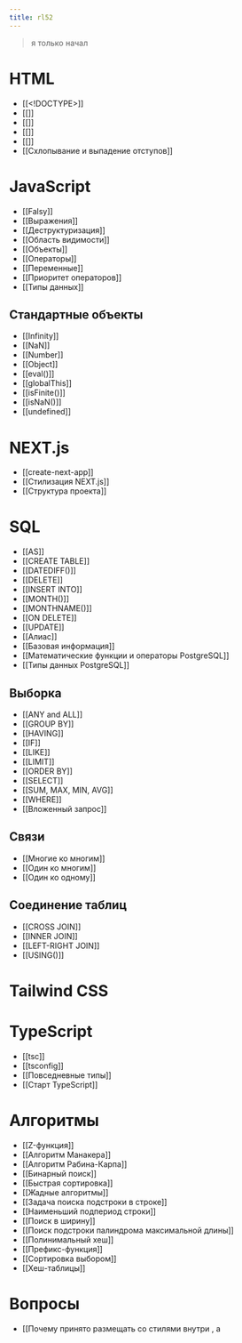 ```yaml
---
title: rl52
---
```


> я только начал
# HTML
- [[<!DOCTYPE>]]
- [[<base>]]
- [[<head>]]
- [[<html>]]
- [[<meta>]]
- [[Схлопывание и выпадение отступов]]
# JavaScript
- [[Falsy]]
- [[Выражения]]
- [[Деструктуризация]]
- [[Область видимости]]
- [[Объекты]]
- [[Операторы]]
- [[Переменные]]
- [[Приоритет операторов]]
- [[Типы данных]]
## Стандартные объекты
- [[Infinity]]
- [[NaN]]
- [[Number]]
- [[Object]]
- [[eval()]]
- [[globalThis]]
- [[isFinite()]]
- [[isNaN()]]
- [[undefined]]
# NEXT.js
- [[create-next-app]]
- [[Стилизация NEXT.js]]
- [[Структура проекта]]
# SQL
- [[AS]]
- [[CREATE TABLE]]
- [[DATEDIFF()]]
- [[DELETE]]
- [[INSERT INTO]]
- [[MONTH()]]
- [[MONTHNAME()]]
- [[ON DELETE]]
- [[UPDATE]]
- [[Алиас]]
- [[Базовая информация]]
- [[Математические функции и операторы PostgreSQL]]
- [[Типы данных PostgreSQL]]
## Выборка
- [[ANY and ALL]]
- [[GROUP BY]]
- [[HAVING]]
- [[IF]]
- [[LIKE]]
- [[LIMIT]]
- [[ORDER BY]]
- [[SELECT]]
- [[SUM, MAX, MIN, AVG]]
- [[WHERE]]
- [[Вложенный запрос]]
## Связи
- [[Многие ко многим]]
- [[Один ко многим]]
- [[Один ко одному]]
## Соединение таблиц
- [[CROSS JOIN]]
- [[INNER JOIN]]
- [[LEFT-RIGHT JOIN]]
- [[USING()]]
# Tailwind CSS
# TypeScript
- [[tsc]]
- [[tsconfig]]
- [[Повседневные типы]]
- [[Старт TypeScript]]
# Алгоритмы
- [[Z-функция]]
- [[Алгоритм Манакера]]
- [[Алгоритм Рабина-Карпа]]
- [[Бинарный поиск]]
- [[Быстрая сортировка]]
- [[Жадные алгоритмы]]
- [[Задача поиска подстроки в строке]]
- [[Наименьший подпериод строки]]
- [[Поиск в ширину]]
- [[Поиск подстроки палиндрома максимальной длины]]
- [[Полинимальный хеш]]
- [[Префикс-функция]]
- [[Сортировка выбором]]
- [[Хеш-таблицы]]
# Вопросы
- [[Почему принято размещать <link> со стилями внутри <head>, а <script> перед закрывающим тегом <body>?]]
# Другое
- [[Event Loop]]
- [[Архитектора браузера]]
- [[Ошибка на миллиард долларов]]
- [[Рендер]]
- [[Семантический номер версии]]
# Книги
- [[Грокаем алгоритмы]]
- [[Программист-прагматик]]
